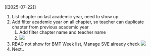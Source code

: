 [[2025-07-22]]
1. List chapter on last academic year, need to show up 
2. Add filter academic year on all chapter, so teacher can duplicate chapter from previous academic year
	1. Add filter chapter name and teacher name
	2. ![](https://i.imgur.com/BjQs9jp.png)
3. RBAC not show for BMT Week list, Manage SVE already check
   ![](https://i.imgur.com/lQdsQ4c.png)
4. Next..